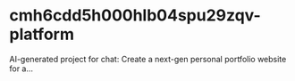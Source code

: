 # cmh6cdd5h000hlb04spu29zqv-platform
AI-generated project for chat: Create a next-gen personal portfolio website for a...
